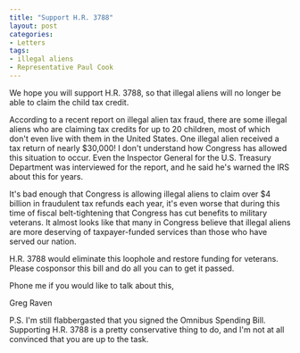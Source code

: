 ```yaml
---
title: "Support H.R. 3788"
layout: post
categories:
- Letters
tags:
- illegal aliens
- Representative Paul Cook
---
```


We hope you will support H.R. 3788, so that illegal aliens will no longer be able to claim the child tax credit.

According to a recent report on illegal alien tax fraud, there are some illegal aliens who are claiming tax credits for up to 20 children, most of which don't even live with them in the United States. One illegal alien received a tax return of nearly $30,000! I don't understand how Congress has allowed this situation to occur. Even the Inspector General for the U.S. Treasury Department was interviewed for the report, and he said he's warned the IRS about this for years.

It's bad enough that Congress is allowing illegal aliens to claim over $4 billion in fraudulent tax refunds each year, it's even worse that during this time of fiscal belt-tightening that Congress has cut benefits to military veterans. It almost looks like that many in Congress believe that illegal aliens are more deserving of taxpayer-funded services than those who have served our nation.

H.R. 3788 would eliminate this loophole and restore funding for veterans. Please cosponsor this bill and do all you can to get it passed.

Phone me if you would like to talk about this,

Greg Raven

P.S. I'm still flabbergasted that you signed the Omnibus Spending Bill. Supporting H.R. 3788 is a pretty conservative thing to do, and I'm not at all convinced that you are up to the task.